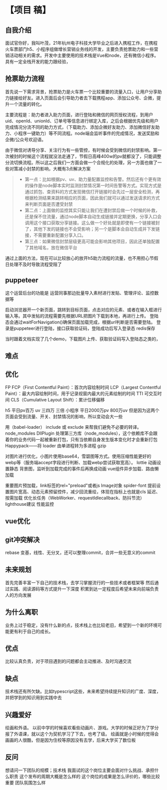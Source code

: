 # 【项目 稿】

## 自我介绍
面试官你好，我叫叶茂，21年杭州电子科技大学毕业之后进入携程工作，在携程火车票部门h5、小程序组做增长营销业务线的开发，主要负责抢票助力和一些营销活动相关的需求。开发中主要使用的技术栈是Vue和node，还有微信小程序。具有一定全栈开发的能力跟经验，

## 抢票助力流程
首先说一下需求背景，抢票助力是火车票一个比较重要的流量入口，让用户分享助力链接给好友。进入页面后会引导助力者去下载携程app、添加公众号、企微，提升一个流量的转化。

主要流程是：助力者进入助力页面，进行登陆和微信的网页授权流程，到用户uid、openId、unionId、订单号等信息进行绑定入库，之后会根据优先级和用户完成情况分流不同的助力方式，（下载助力、添加企微好友助力、添加微信好友助力、小程序一键助力）等不同流程。node端会监听事件的完成情况，发送奖励和企微/公众号欢迎语。

由于微信对诱导分享、关注行为有一些管控，有时候会受到微信的封禁影响。第一次被封的时候这个流程就没法走通了，节假日高峰400w的pv就都没了，只能调整分流切换流程。所以这之后我们一方面会做一个合规化的处理，另一方面也做了一些对策减小封禁的影响，大概有3点解决方案

>- 第一点：比如根据pv、uv、助力量配置监控和告警。然后还有个更有效的操作是node脚本实时监测封禁情况第一时间告警等方式。实现方式是通过抓包、查资料的方式发现微信打开链接时会先过一层安全检测，再根据检测结果来跳转相应的页面，因此我们就可以通过发送请求的方式来判断页面是否遭受封禁
>- 第二点：上面做的监控其实只能让我们在遭封禁后做一个时候的补救，还是保不住流量，通过node脚本自动生成链接并定期更换，分享入口会调用这个接口获取分享链接。这么做一个好处就是即使有一个链接被封了，其他下发的链接也不会受影响；另一个是脚本会自动生成并下发链接，不需要重新配置分享入口。
>- 第三点：如果微信封禁层级更高可能会影响其他项目，因此还单独配置了其他域名，放在微信平台

通过上面的方法，现在可以比较放心的放开h5助力流程的流量，也不用担心节假日处理不及时导致流程受阻了

## puppeteer
这个运营后台的功能是 运营同事那边批量导入素材进行发贴、管理评论、监控数据等

启动浏览器开一个新页面，跳转到目标页面，点击对应的元素、或者在输入框进行输入等。其中发帖的流程需要先根据URL把图片下载到本地，再进行上传。
登陆态会通过waitForNavigation()确保页面加载完成，根据url判断是否需要登陆。
登录是puppeteer进行登陆，接口获取验证码，登陆成功后写入登录态 redis保存

当时跟着文档实现了几个demo，下载图片上传、获取验证码写入登陆态之类的，

## 难点

## 优化
FP 
FCP（First Contentful Paint）：首次内容绘制时间
LCP（Largest Contentful Paint）：最大内容绘制时间，用于记录视窗内最大的元素绘制的时间
TTI 可交互时间
CLS（Cumulative Layout Shift）：累计位移偏移

h5 平日pv百万 uv 三四万 三倍
小程序 平日2000万pv 800万uv
但是因为这两个页面会受到流量、开关、封禁情况的影响，所以变动会大一些
<!-- preload、lottie、静态、优先加载、本地存储、懒加载 -->

用（babel-loader） include 或 exclude 来帮我们避免不必要的转译。node_modules
DllPlugin 处理第三方库（node_modules），这个依赖库不会跟着你的业务代码一起被重新打包，只有当依赖自身发生版本变化时才会重新打包
Happypack——将 loader 由单进程转为多进程
gzip

对图片进行优化，小图片使用base64，雪碧图等方式。使用压缩性能更好的webp等（服务端accept字段进行判断、加载webp尝试获取宽高）。
lottie 动画设置静态 背景图，监听到加载完成的事件后再换成动画
vue组件异步加载、路由懒加载

重要图片预加载，link标签的rel="preload"或者js Image对象
spider-font
提前设置图片宽高、动态元素预留控件，减少回流重绘，体现在指标上也就是cls
延迟、按需加载
优化长任务（WebWorker、requestIdlecallback、防抖节流）
lighthouse建议
性能监控

## vue优化


## git冲突解决
rebase 变基，线性、无分叉，还可以整理commit，合并一些无意义的commit

## 未来规划
首先完善丰富一下自己的技术栈，去学习掌握流行的一些技术或者框架等
然后通过实践、阅读源码等方式提升一下深度
积累到达一定程度后希望未来向前端负责人的方向发展

## 为什么离职
业务上过于稳定，没有什么新的点，技术栈上也比较老旧，希望到一个新的环境可能更有利于自己的成长。

## 优点
比较认真负责，对于项目遇到的问题都会主动推进、及时沟通交流

## 缺点
技术栈还有所欠缺。比如typescript这些，未来希望持续提升知识的广度、深度，并把学到的知识用到实践中去

## 兴趣爱好
绘画和外语。
以前中学的时候喜欢看些动画片、游戏。大学的时候正好为了学分报了外语课，就以这个为契机学习了下去，也考了级。
绘画就是小时候的觉得会画画的人很酷，但是因为住校等原因没有去学，后来大学买了数位板

## 反问
想请问一下团队的规模；技术栈
我面试的这个岗位主要会面对什么挑战、承担什么职责
这个发布的周期大概是怎么样的
这个岗位的成果是怎么评价的，哪些比较重要
团队氛围怎么样